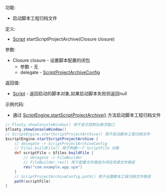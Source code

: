 功能:

+ 启动脚本工程归档文件

定义:

+ [Script](/API/Script/Script/README.md) startScriptProjectArchive(Closure closure)

参数:

+ Closure closure - 设置脚本配置的闭包
    + 参数 - 无
    + delegate - [ScriptProjectArchiveConfig](/API/Script/ScriptProjectArchiveConfig/README.md)

返回值:

+ [Script](/API/Script/Script/README.md) - 返回启动的脚本对象,如果启动脚本失败则返回null

示例代码:

+ 通过
  [ScriptEngine.startScriptProjectArchive()](/API/Script/ScriptEngine/README.md?id=startScriptProjectArchive)
  方法启动脚本工程归档文件

```groovy
// Floaty.showConsoleWindow() 用于显示控制台悬浮窗口
$floaty.showConsoleWindow()
// ScriptEngine.startScriptProjectArchive() 用于启动脚本工程归档文件
$scriptEngine.startScriptProjectArchive {
    // delegate -> ScriptProjectArchiveConfig
    // Files.buildFile() 用于构建一个 ScriptFile 对象
    def scriptFile = $files.buildFile {
        // delegate -> FileBuilder
        // FileBuilder.res() 用于配置文件路径为项目资源文件路径
        res("com.example.app.spa")
    }
    // ScriptProjectArchiveConfig.path() 用于设置脚本工程归档文件路径
    path(scriptFile)
}
```